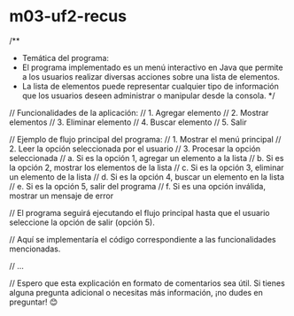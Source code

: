 # m03-uf2-recus
/**
 * Temática del programa:
 * El programa implementado es un menú interactivo en Java que permite a los usuarios realizar diversas acciones sobre una lista de elementos.
 * La lista de elementos puede representar cualquier tipo de información que los usuarios deseen administrar o manipular desde la consola.
 */

// Funcionalidades de la aplicación:
// 1. Agregar elemento
// 2. Mostrar elementos
// 3. Eliminar elemento
// 4. Buscar elemento
// 5. Salir

// Ejemplo de flujo principal del programa:
// 1. Mostrar el menú principal
// 2. Leer la opción seleccionada por el usuario
// 3. Procesar la opción seleccionada
//    a. Si es la opción 1, agregar un elemento a la lista
//    b. Si es la opción 2, mostrar los elementos de la lista
//    c. Si es la opción 3, eliminar un elemento de la lista
//    d. Si es la opción 4, buscar un elemento en la lista
//    e. Si es la opción 5, salir del programa
//    f. Si es una opción inválida, mostrar un mensaje de error

// El programa seguirá ejecutando el flujo principal hasta que el usuario seleccione la opción de salir (opción 5).

// Aquí se implementaría el código correspondiente a las funcionalidades mencionadas.

// ...

// Espero que esta explicación en formato de comentarios sea útil. Si tienes alguna pregunta adicional o necesitas más información, ¡no dudes en preguntar! 😊
